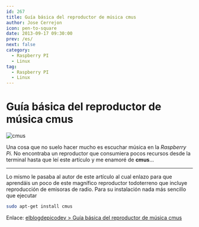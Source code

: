 ```yaml
---
id: 267
title: Guía básica del reproductor de música cmus
author: Jose Cerrejon
icon: pen-to-square
date: 2013-09-17 09:30:00
prev: /es/
next: false
category:
  - Raspberry PI
  - Linux
tag:
  - Raspberry PI
  - Linux
---
```


# Guía básica del reproductor de música cmus

![cmus](/images/2013/09/cmus.jpg)

Una cosa que no suelo hacer mucho es escuchar música en la *Raspberry Pi*. No encontraba un reproductor que consumiera pocos recursos desde la terminal hasta que leí este artículo y me enamoré de **cmus**...

- - -
Lo mismo le pasaba al autor de este artículo al cual enlazo para que aprendáis un poco de este magnífico reproductor todoterreno que incluye reproducción de emisoras de radio. Para su instalación nada más sencillo que ejecutar

```bash
sudo apt-get install cmus
```

Enlace: [elblogdepicodev > Guía básica del reproductor de música cmus](http://elblogdepicodev.blogspot.com.es/2013/09/guia-basica-del-reproductor-de-musica-cmus.html)